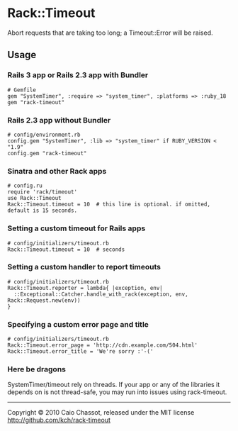 Rack::Timeout
=============

Abort requests that are taking too long; a Timeout::Error will be raised.


Usage
-----

### Rails 3 app or Rails 2.3 app with Bundler

    # Gemfile
    gem "SystemTimer", :require => "system_timer", :platforms => :ruby_18
    gem "rack-timeout"


### Rails 2.3 app without Bundler

    # config/environment.rb
    config.gem "SystemTimer", :lib => "system_timer" if RUBY_VERSION < "1.9"
    config.gem "rack-timeout"


### Sinatra and other Rack apps

    # config.ru
    require 'rack/timeout'
    use Rack::Timeout
    Rack::Timeout.timeout = 10  # this line is optional. if omitted, default is 15 seconds.


### Setting a custom timeout for Rails apps

    # config/initializers/timeout.rb
    Rack::Timeout.timeout = 10  # seconds


### Setting a custom handler to report timeouts

    # config/initializers/timeout.rb
	Rack::Timeout.reporter = lambda{ |exception, env|
	  ::Exceptional::Catcher.handle_with_rack(exception, env, Rack::Request.new(env))
	}

### Specifying a custom error page and title

    # config/initializers/timeout.rb
	Rack::Timeout.error_page = 'http://cdn.example.com/504.html'
	Rack::Timeout.error_title = 'We're sorry :'-('


### Here be dragons

SystemTimer/timeout rely on threads. If your app or any of the libraries it depends on is
not thread-safe, you may run into issues using rack-timeout.


---
Copyright © 2010 Caio Chassot, released under the MIT license
<http://github.com/kch/rack-timeout>
